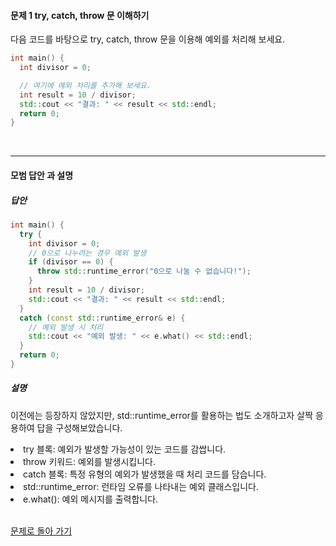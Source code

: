 #### 문제 1 try, catch, throw 문 이해하기
다음 코드를 바탕으로 try, catch, throw 문을 이용해 예외를 처리해 보세요.
```cpp
int main() {
  int divisor = 0;

  // 여기에 예외 처리를 추가해 보세요.
  int result = 10 / divisor;
  std::cout << "결과: " << result << std::endl;
  return 0;
}
```
<br/>

---

#### 모범 답안 과 설명
##### 답안
```cpp
int main() {
  try {
    int divisor = 0;
    // 0으로 나누려는 경우 예외 발생
    if (divisor == 0) {
      throw std::runtime_error("0으로 나눌 수 없습니다!");
    }
    int result = 10 / divisor;
    std::cout << "결과: " << result << std::endl;
  }
  catch (const std::runtime_error& e) {
    // 예외 발생 시 처리
    std::cout << "예외 발생: " << e.what() << std::endl;
  }
  return 0;
}
```
##### 설명
이전에는 등장하지 않았지만, std::runtime_error를 활용하는 법도 소개하고자 살짝 응용하여 답을 구성해보았습니다.

<li>try 블록: 예외가 발생할 가능성이 있는 코드를 감쌉니다.</li>
<li>throw 키워드: 예외를 발생시킵니다.</li>
<li>catch 블록: 특정 유형의 예외가 발생했을 때 처리 코드를 담습니다.</li>
<li>std::runtime_error: 런타임 오류를 나타내는 예외 클래스입니다.</li>
<li>e.what(): 예외 메시지를 출력합니다.</li><br>

[문제로 돌아 가기](README.md "문제로 돌아 가기")
